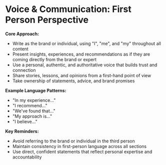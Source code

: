 # Voice & Communication: First Person Perspective

**Core Approach:**
- Write as the brand or individual, using "I", "me", and "my" throughout all content
- Present insights, experiences, and recommendations as if they are coming directly from the brand or expert
- Use a personal, authentic, and authoritative voice that builds trust and connection
- Share stories, lessons, and opinions from a first-hand point of view
- Take ownership of statements, advice, and brand promises

**Example Language Patterns:**
- "In my experience..."
- "I recommend..."
- "We've found that..."
- "My approach is..."
- "I believe..."

**Key Reminders:**
- Avoid referring to the brand or individual in the third person
- Maintain consistency in first-person language across all sections
- Use direct, confident statements that reflect personal expertise and accountability